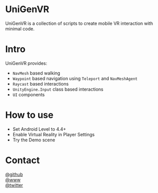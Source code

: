 # UniGenVR  
UniGenVR is a collection of scripts to create mobile VR interaction with minimal code.  

# Intro  
UniGenVR provides:  
- `NavMesh` based walking  
- `Waypoint` based navigation using `Teleport` and `NavMeshAgent`  
- `Raycast` based interactions  
- `UnityEngine.Input` class based interactions  
- `UI` components 

# How to use
- Set Android Level to 4.4+  
- Enable Virtual Reality in Player Settings  
- Try the Demo scene  

# Contact  
[@github](https://www.github.com/adrenak)  
[@www](http://www.vatsalAmbastha.com)  
[@twitter](https://www.twitter.com/adrenak)  